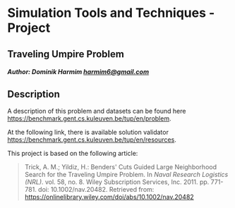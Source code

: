 # Simulation Tools and Techniques - Project
## Traveling Umpire Problem

##### Author: Dominik Harmim <harmim6@gmail.com>

## Description
A description of this problem and datasets can be found here
https://benchmark.gent.cs.kuleuven.be/tup/en/problem. 

At the following link, there is available solution validator
https://benchmark.gent.cs.kuleuven.be/tup/en/resources.

This project is based on the following article:
> Trick, A. M.; Yildiz, H.: Benders' Cuts Guided Large Neighborhood Search for 
the Traveling Umpire Problem. In *Naval Research Logistics (NRL)*. vol. 58,
no. 8. Wiley Subscription Services, Inc. 2011. pp. 771-781.
doi: 10.1002/nav.20482.
Retrieved from: https://onlinelibrary.wiley.com/doi/abs/10.1002/nav.20482
